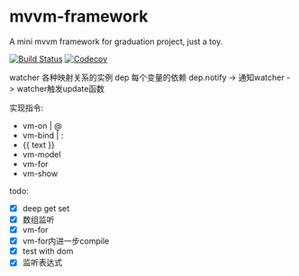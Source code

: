 # mvvm-framework
A mini mvvm framework for graduation project, just a toy.

[![Build Status](https://travis-ci.org/NicholasCao/mvvm.svg?branch=main)](https://travis-ci.org/NicholasCao/mvvm)
[![Codecov](https://codecov.io/gh/NicholasCao/mvvm/branch/main/graph/badge.svg)](https://codecov.io/github/NicholasCao/mvvm?branch=master)

watcher 各种映射关系的实例
dep 每个变量的依赖
dep.notify -> 通知watcher -> watcher触发update函数

实现指令:
- vm-on | @
- vm-bind | :
- {{ text }}
- vm-model
- vm-for
- vm-show

todo:
- [x] deep get set
- [x] 数组监听
- [x] vm-for
- [x] vm-for内进一步compile
- [x] test with dom
- [x] 监听表达式
